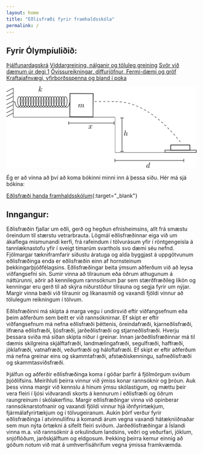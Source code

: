 ```yaml
---
layout: home
title: "Eðlisfræði fyrir framhaldsskóla"
permalink: /
---
```


## Fyrir Ólympíuliðið:

<a href="/assets/pdfs/oly-thjalfun/dagskra.pdf" target="_blank">
Þjálfunardagskrá</a>

<a href="/assets/pdfs/oly-thjalfun/dagur1.pdf" target="_blank">
Víddargreining, nálganir og töluleg greining</a>

<a href="/assets/pdfs/oly-thjalfun/svor1.pdf" target="_blank">
Svör við dæmum úr degi 1</a>

<a href="/assets/pdfs/oly-thjalfun/dagur2.pdf" target="_blank">
Óvissureikningar, diffurjöfnur, Fermi-dæmi og gröf</a>

<a href="/assets/pdfs/oly-thjalfun/dagur3.pdf" target="_blank">
Kraftajafnvægi, yfirborðsspenna og bland í poka</a>

![Physics Book Cover](forsidumynd.svg)

Ég er að vinna að því að koma bókinni minni inn á þessa síðu. Hér má sjá bókina:

[Eðlisfræði handa framhaldsskólum](assets/pdfs/allt.pdf){:target="_blank"}

## Inngangur:

Eðlisfræðin fjallar um eðli, gerð og hegðun efnisheimsins, allt frá smæstu öreindum til stærstu vetrarbrauta. Lögmál eðlisfræðinnar eiga við um ákaflega mismunandi kerfi, frá rafeindum í tölvurásum yfir í röntgengeisla á tannlæknastofu yfir í sveigt tímarúm svarthols svo dæmi séu nefnd. Fjölmargar tækniframfarir síðustu áratuga og alda byggjast á uppgötvunum eðlisfræðinga enda er eðlisfræðin einn af hornsteinum þekkingarþjóðfélagsins. Eðlisfræðingar beita ýmsum aðferðum við að leysa viðfangsefni sín. Sumir vinna að tilraunum eða öðrum athugunum á náttúrunni, aðrir að kennilegum rannsóknum þar sem stærðfræðileg líkön og kenningar eru gerð til að skýra niðurstöður tilrauna og segja fyrir um nýjar. Margir vinna bæði við tilraunir og líkanasmíð og vaxandi fjöldi vinnur að tölulegum reikningum í tölvum.

Eðlisfræðinni má skipta á marga vegu í undirsvið eftir viðfangsefnum eða þeim aðferðum sem beitt er við rannsóknirnar. Ef skipt er eftir viðfangsefnum má nefna eðlisfræði þéttenis, öreindafræði, kjarneðlisfræði, lífræna eðlisfræði, ljósfræði, jarðeðlisfræði og stjarneðlisfræði. Hverju þessara sviða má síðan skipta niður í greinar. Innan jarðeðlisfræðinnar má til dæmis skilgreina skjálftafræði, landmælingafræði, segulfræði, haffræði, jöklafræði, vatnafræði, veðurfræði og háloftafræði. Ef skipt er eftir aðferðum má nefna greinar eins og skammtafræði, afstæðiskenningu, safneðlisfræði og skammtasviðsfræði.

Þjálfun og aðferðir eðlisfræðinga koma í góðar þarfir á fjölmörgum sviðum þjóðlífsins. Meirihluti þeirra vinnur við ýmiss konar rannsóknir og þróun. Auk þess vinna margir við kennslu á hinum ýmsu skólastigum, og mættu þeir vera fleiri í ljósi viðvarandi skorts á kennurum í eðlisfræði og öðrum raungreinum í skólakerfinu. Margir eðlisfræðingar vinna við opinberar rannsóknarstofnanir og vaxandi fjöldi vinnur hjá iðnfyrirtækjum, fjármálafyrirtækjum og í tölvugeiranum. Aukin þörf verður fyrir eðlisfræðinga í atvinnulíifnu á komandi árum vegna vaxandi hátækniiðnaðar sem mun nýta örtækni á sífellt fleiri sviðum. Jarðeðlisfræðingar á Íslandi vinna m.a. við rannsóknir á orkulindum landsins, veðri og veðurfari, jöklum, snjóflóðum, jarðskjálftum og eldgosum. Þekking þeirra kemur einnig að góðum notum við mat á umhverfisáhrifum vegna ýmissa framkvæmda.